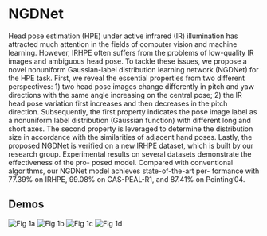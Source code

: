 # NGDNet
Head pose estimation (HPE) under active infrared (IR) illumination has attracted much attention in the fields of computer vision and machine learning. However, IRHPE often suffers from the problems of low-quality IR images and ambiguous head pose. To tackle these issues, we propose a novel nonuniform Gaussian-label distribution learning network (NGDNet) for the HPE task. First, we reveal the essential properties from two different perspectives: 1) two head pose images change differently in pitch and yaw directions with the same angle increasing on the central pose; 2) the IR head pose variation first increases and then decreases in the pitch direction. Subsequently, the first property indicates the pose image label as a nonuniform label distribution (Gaussian function) with different long and short axes. The second property is leveraged to determine the distribution size in accordance with the similarities of adjacent hand poses. Lastly, the proposed NGDNet is verified on a new IRHPE dataset, which is built by our research group. Experimental results on several datasets demonstrate the effectiveness of the pro- posed model. Compared with conventional algorithms, our NGDNet model achieves state-of-the-art per- formance with 77.39% on IRHPE, 99.08% on CAS-PEAL-R1, and 87.41% on Pointing’04. 
## Demos
![Fig  1a](https://user-images.githubusercontent.com/49382752/106748042-a3be0e00-665f-11eb-8537-0ba7eaf93c84.jpg)
![Fig  1b](https://user-images.githubusercontent.com/49382752/106748049-a4ef3b00-665f-11eb-9d7a-897b85ed0bc0.jpg)
![Fig 1c](https://user-images.githubusercontent.com/49382752/106748051-a6206800-665f-11eb-88c6-ca2eab46ac40.jpg)
![Fig 1d](https://user-images.githubusercontent.com/49382752/106748060-a6b8fe80-665f-11eb-9bbd-52411ddd49ab.jpg)
